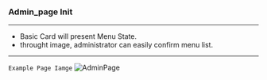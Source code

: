 ### Admin_page Init 
---
- Basic Card will present Menu State.
- throught image, administrator can easily confirm menu list.
---
`Example Page Iamge`
![AdminPage]('./Init_Admin_page.jpg')